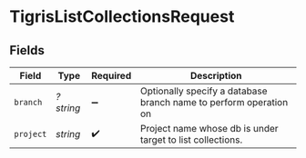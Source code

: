 # TigrisListCollectionsRequest


## Fields

| Field                                                             | Type                                                              | Required                                                          | Description                                                       |
| ----------------------------------------------------------------- | ----------------------------------------------------------------- | ----------------------------------------------------------------- | ----------------------------------------------------------------- |
| `branch`                                                          | *?string*                                                         | :heavy_minus_sign:                                                | Optionally specify a database branch name to perform operation on |
| `project`                                                         | *string*                                                          | :heavy_check_mark:                                                | Project name whose db is under target to list collections.        |